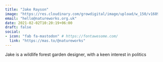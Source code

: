 ```yaml
---
title: "Jake Rayson"
image: "https://res.cloudinary.com/growdigital/image/upload/w_150/v1689600073/jake-askance.jpg"
email: "hello@natureworks.org.uk"
date: 2021-02-02T10:20:19+06:00
draft: false
social:
- icon: "fab fa-mastodon" # https://fontawesome.com/
  link: "https://mas.to/@natureworks"
---
```


Jake is a wildlife forest garden designer, with a keen interest in politics
